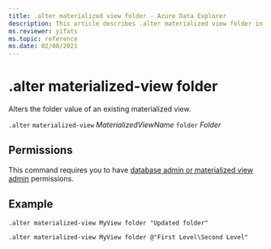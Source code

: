```yaml
---
title: .alter materialized view folder - Azure Data Explorer
description: This article describes .alter materialized view folder in Azure Data Explorer.
ms.reviewer: yifats
ms.topic: reference
ms.date: 02/08/2021
---
```

# .alter materialized-view folder

Alters the folder value of an existing materialized view. 

`.alter` `materialized-view` *MaterializedViewName* `folder` *Folder*

## Permissions

This command requires you to have [database admin or materialized view admin](../access-control/role-based-access-control.md) permissions.

## Example

```kusto
.alter materialized-view MyView folder "Updated folder"
```

```kusto
.alter materialized-view MyView folder @"First Level\Second Level"
```
